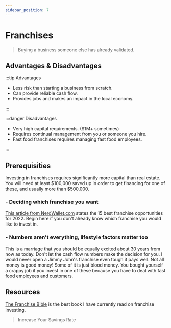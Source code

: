 ```yaml
---
sidebar_position: 7
---
```


# Franchises

>Buying a business someone else has already validated.

## Advantages & Disadvantages

:::tip Advantages

- Less risk than starting a business from scratch.
- Can provide reliable cash flow.
- Provides jobs and makes an impact in the local economy.

:::

:::danger Disadvantages

- Very high capital requirements. ($1M+ sometimes)
- Requires continual management from you or someone you hire.
- Fast food franchises requires managing fast food employees.

:::

## Prerequisities

Investing in franchises requires significantly more capital than real estate. You will need at least $100,000 saved up in order to get financing for one of these, and usually more than $500,000.

### - Deciding which franchise you want

[This article from NerdWallet.com](https://www.nerdwallet.com/article/small-business/best-franchises) states the 15 best franchise opportunities for 2022. Begin here if you don't already know which franchise you would like to invest in.

### - Numbers aren't everything, lifestyle factors matter too

This is a marriage that you should be equally excited about 30 years from now as today. Don't let the cash flow numbers make the decision for you. I would never open a Jimmy John's franchise even tough it pays well. Not all money is good money! Some of it is just blood money. You bought yourself a crappy job if you invest in one of these because you have to deal with fast food employees and customers.

## Resources

[The Franchise Bible](https://www.amazon.com/dp/B01N95E8IW/ref=dp-kindle-redirect?_encoding=UTF8&btkr=1) is the best book I have currently read on franchise investing. 

>Increase Your Savings Rate